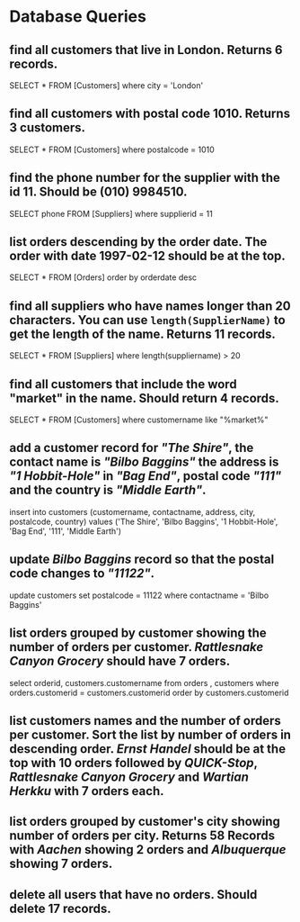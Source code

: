 # Database Queries

## find all customers that live in London. Returns 6 records.
SELECT * FROM [Customers] where city = 'London'

## find all customers with postal code 1010. Returns 3 customers.
SELECT * FROM [Customers] where postalcode = 1010

## find the phone number for the supplier with the id 11. Should be (010) 9984510.
SELECT phone FROM [Suppliers] where supplierid = 11

## list orders descending by the order date. The order with date 1997-02-12 should be at the top.
SELECT * FROM [Orders] order by orderdate desc

## find all suppliers who have names longer than 20 characters. You can use `length(SupplierName)` to get the length of the name. Returns 11 records.
SELECT * FROM [Suppliers] where length(suppliername) > 20

## find all customers that include the word "market" in the name. Should return 4 records.
SELECT * FROM [Customers] where customername like "%market%"

## add a customer record for _"The Shire"_, the contact name is _"Bilbo Baggins"_ the address is _"1 Hobbit-Hole"_ in _"Bag End"_, postal code _"111"_ and the country is _"Middle Earth"_.
insert into customers (customername, contactname, address, city, postalcode, country)
values ('The Shire', 'Bilbo Baggins', '1 Hobbit-Hole', 'Bag End', '111', 'Middle Earth')

## update _Bilbo Baggins_ record so that the postal code changes to _"11122"_.
update customers
set postalcode = 11122
where contactname = 'Bilbo Baggins'

## list orders grouped by customer showing the number of orders per customer. _Rattlesnake Canyon Grocery_ should have 7 orders.
select orderid, customers.customername from orders , customers
where orders.customerid = customers.customerid
order by customers.customerid

## list customers names and the number of orders per customer. Sort the list by number of orders in descending order. _Ernst Handel_ should be at the top with 10 orders followed by _QUICK-Stop_, _Rattlesnake Canyon Grocery_ and _Wartian Herkku_ with 7 orders each.

## list orders grouped by customer's city showing number of orders per city. Returns 58 Records with _Aachen_ showing 2 orders and _Albuquerque_ showing 7 orders.

## delete all users that have no orders. Should delete 17 records.
